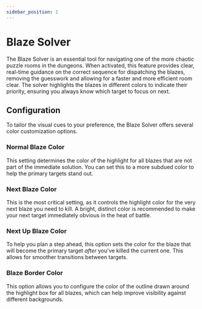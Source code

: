 ```yaml
---
sidebar_position: 1
---
```


# Blaze Solver

The Blaze Solver is an essential tool for navigating one of the more chaotic puzzle rooms in the dungeons. When activated, this feature provides clear, real-time guidance on the correct sequence for dispatching the blazes, removing the guesswork and allowing for a faster and more efficient room clear. The solver highlights the blazes in different colors to indicate their priority, ensuring you always know which target to focus on next.

## Configuration

To tailor the visual cues to your preference, the Blaze Solver offers several color customization options.

### Normal Blaze Color
This setting determines the color of the highlight for all blazes that are not part of the immediate solution. You can set this to a more subdued color to help the primary targets stand out.

### Next Blaze Color
This is the most critical setting, as it controls the highlight color for the very next blaze you need to kill. A bright, distinct color is recommended to make your next target immediately obvious in the heat of battle.

### Next Up Blaze Color
To help you plan a step ahead, this option sets the color for the blaze that will become the primary target *after* you've killed the current one. This allows for smoother transitions between targets.

### Blaze Border Color
This option allows you to configure the color of the outline drawn around the highlight box for all blazes, which can help improve visibility against different backgrounds.